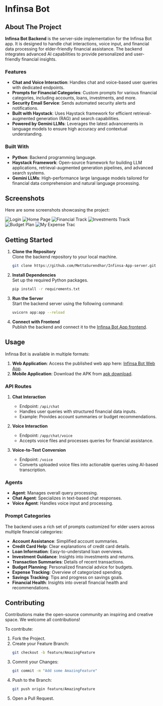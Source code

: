 # Infinsa Bot  

## About The Project 

**Infinsa Bot Backend** is the server-side implementation for the Infinsa Bot app. It is designed to handle chat interactions, voice input, and financial data processing for elder-friendly financial assistance. The backend integrates advanced AI capabilities to provide personalized and user-friendly financial insights.

### **Features**  

- **Chat and Voice Interaction**: Handles chat and voice-based user queries with dedicated endpoints.  
- **Prompts for Financial Categories**: Custom prompts for various financial categories, including accounts, loans, investments, and more.  
- **Security Email Service**: Sends automated security alerts and notifications.  
- **Built with Haystack**: Uses Haystack framework for efficient retrieval-augmented generation (RAG) and search capabilities.  
- **Powered by Gemini LLMs**: Leverages the latest advancements in language models to ensure high accuracy and contextual understanding.

### **Built With**  

- **Python**: Backend programming language.  
- **Haystack Framework**: Open-source framework for building LLM applications, retrieval-augmented generation pipelines, and advanced search systems.  
- **Gemini LLMs**: High-performance large language models tailored for financial data comprehension and natural language processing.  

## Screenshots

Here are some screenshots showcasing the project:

![Login](https://github.com/MettaSurendhar/Infinsa-App/blob/74d785fb3263b5a9db16e7d35372010f88fb99c1/screenshots/1732558166161.jpeg)
![Home Page](https://github.com/MettaSurendhar/Infinsa-App/blob/74d785fb3263b5a9db16e7d35372010f88fb99c1/screenshots/1732558166181.jpeg)
![Financial Track](https://github.com/MettaSurendhar/Infinsa-App/blob/74d785fb3263b5a9db16e7d35372010f88fb99c1/screenshots/1732558165904.jpeg)
![Investments Track](https://github.com/MettaSurendhar/Infinsa-App/blob/74d785fb3263b5a9db16e7d35372010f88fb99c1/screenshots/1732558165935.jpeg)
![Budget Plan](https://github.com/MettaSurendhar/Infinsa-App/blob/74d785fb3263b5a9db16e7d35372010f88fb99c1/screenshots/1732558166125.jpeg)
![My Expense Trac](https://github.com/MettaSurendhar/Infinsa-App/blob/74d785fb3263b5a9db16e7d35372010f88fb99c1/screenshots/1732558166151.jpeg)

## **Getting Started**  

1. **Clone the Repository**  
   Clone the backend repository to your local machine.  
   ```bash
   git clone https://github.com/MettaSurendhar/Infinsa-App-server.git
   ```

2. **Install Dependencies**  
   Set up the required Python packages.  
   ```bash
   pip install -r requirements.txt
   ```

3. **Run the Server**  
   Start the backend server using the following command:  
   ```bash
   uvicorn app:app --reload
   ```

4. **Connect with Frontend**  
   Publish the backend and connect it to the [Infinsa Bot App frontend](https://github.com/MettaSurendhar/Infinsa-App).

## **Usage**  

Infinsa Bot is available in multiple formats:  
1. **Web Application**: Access the published web app here: [Infinsa Bot Web App](https://infinsa-bot-app.flutterflow.app/).  
2. **Mobile Application**: Download the APK from [apk download](https://github.com/MettaSurendhar/Infinsa-App/releases/download/v0.1.0-alpha/Infinsa.App-release.apk).


### **API Routes**  

1. **Chat Interaction**  
   - Endpoint: `/api/chat`  
   - Handles user queries with structured financial data inputs.  
   - Example: Provides account summaries or budget recommendations.  

2. **Voice Interaction**  
   - Endpoint: `/app/chat/voice`  
   - Accepts voice files and processes queries for financial assistance.  

3. **Voice-to-Text Conversion**  
   - Endpoint: `/voice`  
   - Converts uploaded voice files into actionable queries using AI-based transcription.  

### **Agents**  

- **Agent**: Manages overall query processing.  
- **Chat Agent**: Specializes in text-based chat responses.  
- **Voice Agent**: Handles voice input and processing.  


### **Prompt Categories**  

The backend uses a rich set of prompts customized for elder users across multiple financial categories:  

- **Account Assistance**: Simplified account summaries.  
- **Credit Card Help**: Clear explanations of credit card details.  
- **Loan Information**: Easy-to-understand loan overviews.  
- **Investment Guidance**: Insights into investments and returns.  
- **Transaction Summaries**: Details of recent transactions.  
- **Budget Planning**: Personalized financial advice for budgets.  
- **Expense Tracking**: Overview of categorized spending.  
- **Savings Tracking**: Tips and progress on savings goals.  
- **Financial Health**: Insights into overall financial health and recommendations.

## Contributing  
Contributions make the open-source community an inspiring and creative space. We welcome all contributions!  

To contribute:  
1. Fork the Project.  
2. Create your Feature Branch:  
   ```bash  
   git checkout -b feature/AmazingFeature  
   ```  
3. Commit your Changes:  
   ```bash  
   git commit -m "Add some AmazingFeature"  
   ```  
4. Push to the Branch:  
   ```bash  
   git push origin feature/AmazingFeature  
   ```  
5. Open a Pull Request.  

